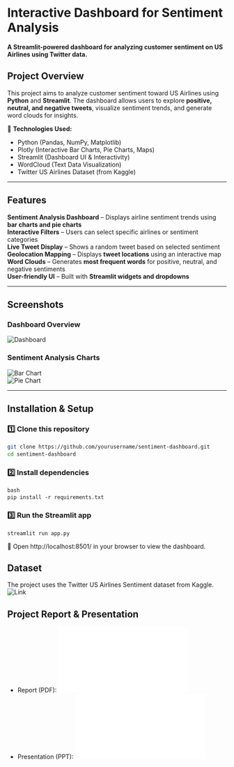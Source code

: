 # Interactive Dashboard for Sentiment Analysis  

**A Streamlit-powered dashboard for analyzing customer sentiment on US Airlines using Twitter data.**  

##  Project Overview  
This project aims to analyze customer sentiment toward US Airlines using **Python** and **Streamlit**. The dashboard allows users to explore **positive, neutral, and negative tweets**, visualize sentiment trends, and generate word clouds for insights.  

🔹 **Technologies Used:**  
- Python (Pandas, NumPy, Matplotlib)  
-  Plotly (Interactive Bar Charts, Pie Charts, Maps)  
-  Streamlit (Dashboard UI & Interactivity)  
-  WordCloud (Text Data Visualization)  
-  Twitter US Airlines Dataset (from Kaggle)  

---

## Features  
**Sentiment Analysis Dashboard** – Displays airline sentiment trends using **bar charts and pie charts**  
**Interactive Filters** – Users can select specific airlines or sentiment categories  
**Live Tweet Display** – Shows a random tweet based on selected sentiment  
**Geolocation Mapping** – Displays **tweet locations** using an interactive map  
**Word Clouds** – Generates **most frequent words** for positive, neutral, and negative sentiments  
**User-friendly UI** – Built with **Streamlit widgets and dropdowns**  

---

## Screenshots  
### **Dashboard Overview**  
![Dashboard](./screenshots/dashboard.png)  

### **Sentiment Analysis Charts**  
![Bar Chart](./screenshots/bar_chart.png)  
![Pie Chart](./screenshots/pie_chart.png)  

---

## Installation & Setup  
### 1️⃣ Clone this repository  
```bash
git clone https://github.com/yourusername/sentiment-dashboard.git
cd sentiment-dashboard
```
### 2️⃣ Install dependencies
```
bash
pip install -r requirements.txt
```
### 3️⃣ Run the Streamlit app
```
streamlit run app.py
```
🔹 Open http://localhost:8501/ in your browser to view the dashboard.


## Dataset
The project uses the Twitter US Airlines Sentiment dataset from Kaggle. 
![Link](https://www.kaggle.com/datasets/crowdflower/twitter-airline-sentiment)

## Project Report & Presentation
- Report (PDF): ![Here](./Documents/Project_Report.pdf)
- Presentation (PPT): ![Here](./Documents/interactive_dashboard_presentation.pdf)
